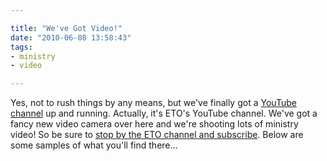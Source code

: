 ```yaml
---

title: "We've Got Video!"
date: "2010-06-08 13:58:43"
tags:
- ministry
- video

---
```


Yes, not to rush things by any means, but we've finally got a <a href="http://www.youtube.com/euroteamoutreach" target="_blank">YouTube channel</a> up and running. Actually, it's ETO's YouTube channel. We've got a fancy new video camera over here and we're shooting lots of ministry video! So be sure to <a href="http://www.youtube.com/euroteamoutreach" target="_blank">stop by the ETO channel and subscribe</a>. Below are some samples of what you'll find there...

<object classid="clsid:d27cdb6e-ae6d-11cf-96b8-444553540000" width="450" height="273" codebase="http://download.macromedia.com/pub/shockwave/cabs/flash/swflash.cab#version=6,0,40,0"><param name="allowFullScreen" value="true" /><param name="allowscriptaccess" value="always" /><param name="src" value="http://www.youtube.com/v/GQ9oAeJ0xRY&amp;hl=en_US&amp;fs=1&amp;rel=0&amp;color1=0x2b405b&amp;color2=0x6b8ab6" /><param name="allowfullscreen" value="true" /><embed type="application/x-shockwave-flash" width="450" height="273" src="http://www.youtube.com/v/GQ9oAeJ0xRY&amp;hl=en_US&amp;fs=1&amp;rel=0&amp;color1=0x2b405b&amp;color2=0x6b8ab6" allowscriptaccess="always" allowfullscreen="true"></embed></object>

<object classid="clsid:d27cdb6e-ae6d-11cf-96b8-444553540000" width="450" height="273" codebase="http://download.macromedia.com/pub/shockwave/cabs/flash/swflash.cab#version=6,0,40,0"><param name="allowFullScreen" value="true" /><param name="allowscriptaccess" value="always" /><param name="src" value="http://www.youtube.com/v/UAQiHhWlMnQ&amp;hl=en_US&amp;fs=1&amp;rel=0&amp;color1=0x2b405b&amp;color2=0x6b8ab6" /><param name="allowfullscreen" value="true" /><embed type="application/x-shockwave-flash" width="450" height="273" src="http://www.youtube.com/v/UAQiHhWlMnQ&amp;hl=en_US&amp;fs=1&amp;rel=0&amp;color1=0x2b405b&amp;color2=0x6b8ab6" allowscriptaccess="always" allowfullscreen="true"></embed></object>
